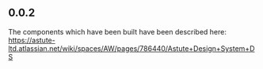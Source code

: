 ## 0.0.2

The components which have been built have been described here: https://astute-ltd.atlassian.net/wiki/spaces/AW/pages/786440/Astute+Design+System+DS


